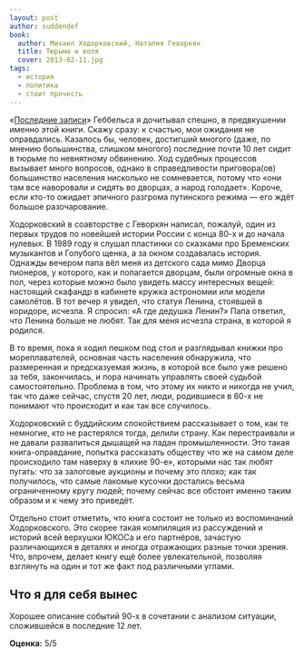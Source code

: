 ```yaml
---
layout: post
author: suddendef
book:
  author: Михаил Ходорковский, Наталия Геворкян
  title: Тюрьма и воля
  cover: 2013-02-11.jpg
tags:
  - история
  - политика
  - стоит прочесть
---
```


«[Последние записи](/2013/01/31/posledniye-zapisi.html)» Геббельса я дочитывал спешно, в предвкушении именно этой книги. Скажу сразу: к счастью, мои ожидания не оправдались. Казалось бы, человек, достигший многого (даже, по мнению большинства, слишком многого) последние почти 10 лет сидит в тюрьме по невнятному обвинению. Ход судебных процессов вызывает много вопросов, однако в справедливости приговора(ов) большинство населения нисколько не сомневается, потому что «они там все наворовали и сидять во дворцах, а народ голодает». Короче, если кто-то ожидает эпичного разгрома путинского режима — его ждёт большое разочарование.

Ходорковский в соавторстве с Геворкян написал, пожалуй, один из первых трудов по новейшей истории России с конца 80-х и до начала нулевых. В 1989 году я слушал пластинки со сказками про Бременских музыкантов и Голубого щенка, а за окном создавалась история. Однажды вечером папа вёл меня из детского сада мимо Дворца пионеров, у которого, как и полагается дворцам, были огромные окна в пол, через которые можно было увидеть массу интересных вещей: настоящий скафандр в кабинете кружка астрономии или модели самолётов. В тот вечер я увидел, что статуя Ленина, стоявшей в коридоре, исчезла. Я спросил: «А где дедушка Ленин?» Папа ответил, что Ленина больше не любят. Так для меня исчезла страна, в которой я родился.

В то время, пока я ходил пешком под стол и разглядывал книжки про мореплавателей, основная часть населения обнаружила, что размеренная и предсказуемая жизнь, в которой все было уже решено за тебя, закончилась, и пора начинать управлять своей судьбой самостоятельно. Проблема в том, что этому их никто и никогда не учил, так что даже сейчас, спустя 20 лет, люди, родившиеся в 60-х не понимают что происходит и как так все случилось.

Ходорковский с буддийским спокойствием рассказывает о том, как те немногие, кто не растерялся тогда, делили страну. Как перестраивали и не давали развалиться дышащей на ладан промышленности. Это такая книга-оправдание, попытка рассказать обществу что же на самом деле происходило там наверху в «лихие 90-е», которыми нас так любят пугать: что за залоговые аукционы и почему это плохо; как так получилось, что самые лакомые кусочки достались весьма ограниченному кругу людей; почему сейчас все обстоит именно таким образом и к чему это приведёт.

Отдельно стоит отметить, что книга состоит не только из воспоминаний Ходорковского. Это скорее такая компиляция из рассуждений и историй всей верхушки ЮКОСа и его партнёров, зачастую различающихся в деталях и иногда отражающих разные точки зрения. Что, впрочем, делает книгу ещё более увлекательной, позволяя взглянуть на один и тот же факт под различными углами.

## Что я для себя вынес

Хорошее описание событий 90-х в сочетании с анализом ситуации, сложившейся в последние 12 лет.

**Оценка:** 5/5
